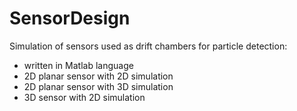 # SensorDesign

Simulation of sensors used as drift chambers for particle detection:
- written in Matlab language
- 2D planar sensor with 2D simulation
- 2D planar sensor with 3D simulation
- 3D sensor with 2D simulation
